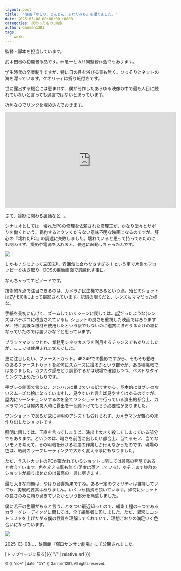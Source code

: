 ```yaml
---
layout: post
title:  "映画『ゆるり、どんどん、まわりみち』を撮りました。"
date: 2025-03-08 00:00:00 +0800
categories: 携わったもの,映像
author: Ganmen1281
tags:
  - works
---
```

監督・脚本を担当しています。
<!--description-->

武木田樹の初監督作品です。林竜一との共同監督作品でもあります。

学生時代の卒業制作ですが、特に日の目を浴びる事も無く、ひっそりとネットの海を漂っています。クオリティは折り紙付きです。

世に露出する機会には恵まれず、僕が制作したあらゆる映像の中で最も人目に触れていないと言っても過言ではないと思っています。

折角なのでリンクを埋め込んでおきます。

<iframe width="560" height="315" src="https://www.youtube.com/embed/UcbopaLTgNQ?si=k8Aalwp00vgo8JC7" title="YouTube video player" frameborder="0" allow="accelerometer; autoplay; clipboard-write; encrypted-media; gyroscope; picture-in-picture; web-share" referrerpolicy="strict-origin-when-cross-origin" allowfullscreen></iframe>

さて、撮影に関わる裏話など...。

シナリオとしては、壊れたPCの修理を依頼された修理工が、かなり堂々とサボりを働くという、要約するとクソくだらない意味不明な映画になるのですが、肝心の『壊れたPC』の調達に失敗しました。壊れていると思って持ってきたのにも関わらず、撮影中電源を入れると、普通に起動しちゃったんです。

![]({{site.baseurl}}/assets/img/off2.jpg)

しかもよりによって三国志Ⅱ。雰囲気に合わなさすぎる！という事で片側のフロッピーを抜き取り、DOSの起動画面で誤魔化す事に。

なんちゃってエピソードです。

技術的な点で注目できるのは、カメラが民生機であるという点。殆どのショットは[ZV-E10Ⅱ]によって撮影されています。記憶の限りだと、レンズもママだった様な。

手紙を最初に広げて、ズームしていくシーンに関しては...[α7]だったような(レンズはバチボコに改造されている)。ショットの良さを重視した映画ではありますが、特に高級な機材を使用したという訳でもないのに鑑賞に堪えうるだけの絵になっていたのでは無いかな？と思っています。

ブラックマジックとか、業務用シネマカメラを利用するチャンスでもありましたが、ここでは使用されませんでした。

更に注目したい、ファーストカット。4K24Pでの撮影ですから、そもそも動きのあるファーストカットを如何にスムーズに撮るかという部分が、ある種挑戦ではありました。カクカク感をどう調節するかは現場で確認しつつ、ベストなタイミングで止めたつもりです。

手ブレの側面で言うと、ジンバルに乗せている訳ですから、基本的にはブレのないスムーズな絵になっていますし、見やすいと言えば見やすくはあるのですが、屋内にシーンチェンジするのを全てワンショットで行っている演出的都合上、カメラマンには屋内突入時に露出を一段階下げてもらう必要性がありました。

ワンショットであるが故に照明のアシストも受けられず、カメラマンが苦心の末作り出したショットです。

照明に関しては、正直を言ってしまえば、演出上大きく殺してしまっている部分でもあります。というのは、暗さを前面に出したい都合上、当てるモノ、当てないモノを考えて、その明暗を分ける程度の作業しか行えなかったのです。現場の色は、結局カラーグレーディングで大きく変える事にもなりました。

ただ、ラストカットのPCが置かれているショットに関しては最高の照明であると考えています。色を変える事も無く(明度は落としている)、あそこまで抜群のショットが繰り出せたのは最高の一言に尽きます。

最も大きな問題は、やはり音響効果ですね。ある一定のクオリティは維持していても、発展的要素はありません。いくつも指摘を頂いています。如何にショットの良さのみに頼り過ぎていたかという部分を痛感しました。

僕に若干の色弱があると言うことをつい最近知ったので、編集工程の一つであるカラーグレーディングに関しては、全て編集者に回しました。ただ、異常にコントラストを上げたがる僕の性質を理解してくれていて、理想どおりの満足いく色合いになっています。

![]({{site.baseurl}}/assets/img/off.jpg)

2025-03-08に、映画館『塚口サンサン劇場』にて公開されました。

 [トップページに戻る]({{ "/" | relative_url }})

[ZV-E10Ⅱ]: https://kakaku.com/item/J0000045185/
[α7]:   https://kakaku.com/camera/digital-slr-camera/itemlist.aspx?pdf_subse=252
[石山遼]: https://rishiyama.github.io/

<p><small>&copy; {{ "now" | date: "%Y" }} Ganmen1281. All rights reserved.</small></p>